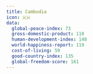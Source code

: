 ```yaml
---
title: Cambodia
icon: 🇰🇭
data:
  global-peace-index: 73
  gross-domestic-product: 110
  human-development-index: 148
  world-happiness-report: 119
  cost-of-living: 59
  good-country-index: 135
  global-freedom-score: 161
---
```



